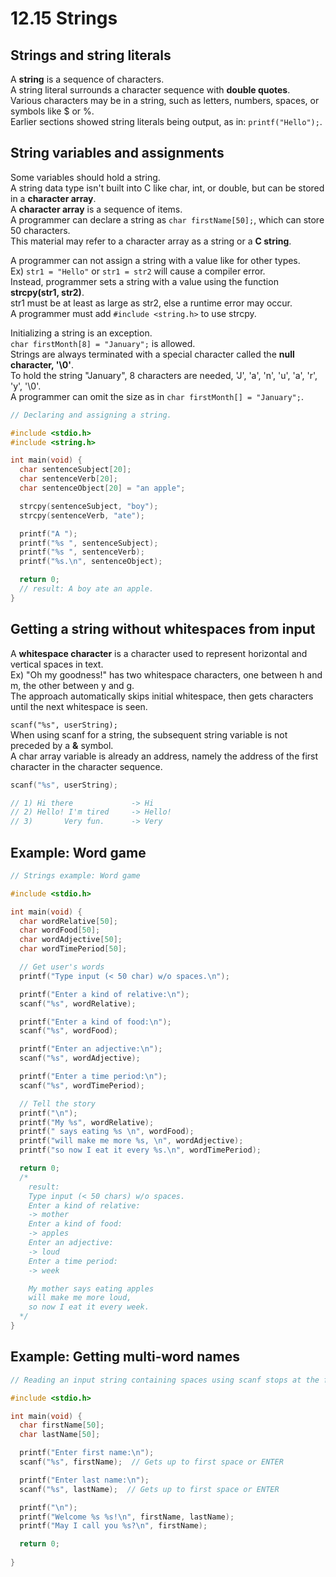 # 12.15 Strings

## Strings and string literals
A **string** is a sequence of characters.   
A string literal surrounds a character sequence with **double quotes**.   
Various characters may be in a string, such as letters, numbers, spaces, or symbols like $ or %.   
Earlier sections showed string literals being output, as in: ``printf("Hello");``.   

## String variables and assignments
Some variables should hold a string.   
A string data type isn't built into C like char, int, or double, but can be stored in a **character array**.   
A **character array** is a sequence of items.     
A programmer can declare a string as ``char firstName[50];``, which can store 50 characters.   
This material may refer to a character array as a string or a **C string**.   

A programmer can not assign a string with a value like for other types.   
Ex) ``str1 = "Hello"`` or ``str1 = str2`` will cause a compiler error.   
Instead, programmer sets a string with a value using the function **strcpy(str1, str2)**.   
str1 must be at least as large as str2, else a runtime error may occur.   
A programmer must add ``#include <string.h>`` to use strcpy.

Initializing a string is an exception.   
``char firstMonth[8] = "January";`` is allowed.   
Strings are always terminated with a special character called the **null character, '\0'**.   
To hold the string "January", 8 characters are needed, 'J', 'a', 'n', 'u', 'a', 'r', 'y', '\0'.   
A programmer can omit the size as in ``char firstMonth[] = "January";``.   

```c
// Declaring and assigning a string.

#include <stdio.h>
#include <string.h>

int main(void) {
  char sentenceSubject[20];
  char sentenceVerb[20];
  char sentenceObject[20] = "an apple";

  strcpy(sentenceSubject, "boy");
  strcpy(sentenceVerb, "ate");

  printf("A ");
  printf("%s ", sentenceSubject);
  printf("%s ", sentenceVerb);
  printf("%s.\n", sentenceObject);

  return 0;
  // result: A boy ate an apple.
}
```

## Getting a string without whitespaces from input
A **whitespace character** is a character used to represent horizontal and vertical spaces in text.   
Ex) "Oh my goodness!" has two whitespace characters, one between h and m, the other between y and g.   
The approach automatically skips initial whitespace, then gets characters until the next whitespace is seen.   

``scanf("%s", userString);``   
When using scanf for a string, the subsequent string variable is not preceded by a **&** symbol.   
A char array variable is already an address, namely the address of the first character in the character sequence.

```c
scanf("%s", userString);

// 1) Hi there             -> Hi
// 2) Hello! I'm tired     -> Hello!
// 3)       Very fun.      -> Very
```

## Example: Word game
```c
// Strings example: Word game

#include <stdio.h>

int main(void) {
  char wordRelative[50];
  char wordFood[50];
  char wordAdjective[50];
  char wordTimePeriod[50];

  // Get user's words
  printf("Type input (< 50 char) w/o spaces.\n");

  printf("Enter a kind of relative:\n");
  scanf("%s", wordRelative);

  printf("Enter a kind of food:\n");
  scanf("%s", wordFood);

  printf("Enter an adjective:\n");
  scanf("%s", wordAdjective);

  printf("Enter a time period:\n");
  scanf("%s", wordTimePeriod);

  // Tell the story
  printf("\n");
  printf("My %s", wordRelative);
  printf(" says eating %s \n", wordFood);
  printf("will make me more %s, \n", wordAdjective);
  printf("so now I eat it every %s.\n", wordTimePeriod);

  return 0;
  /*
    result: 
    Type input (< 50 chars) w/o spaces.
    Enter a kind of relative:
    -> mother
    Enter a kind of food:
    -> apples
    Enter an adjective:
    -> loud
    Enter a time period:
    -> week

    My mother says eating apples 
    will make me more loud, 
    so now I eat it every week.
  */
}
```

## Example: Getting multi-word names
```c
// Reading an input string containing spaces using scanf stops at the first space

#include <stdio.h>

int main(void) {
  char firstName[50];
  char lastName[50];

  printf("Enter first name:\n");
  scanf("%s", firstName);  // Gets up to first space or ENTER

  printf("Enter last name:\n");
  scanf("%s", lastName);  // Gets up to first space or ENTER

  printf("\n");
  printf("Welcome %s %s!\n", firstName, lastName);
  printf("May I call you %s?\n", firstName);

  return 0;
  
}
```
